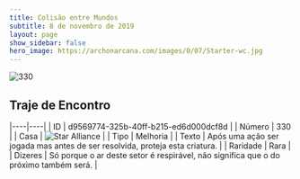 ```yaml
---
title: Colisão entre Mundos
subtitle: 8 de novembro de 2019
layout: page
show_sidebar: false
hero_image: https://archonarcana.com/images/0/07/Starter-wc.jpg
---
```


![330](https://cdn.keyforgegame.com/media/card_front/pt/452_330_J86RVX95VGV2_pt.png)

## Traje de Encontro

|----|----|
| ID | d9569774-325b-40ff-b215-ed6d000dcf8d |
| Número | 330 |
| Casa | ![Star Alliance](https://archonarcana.com/images/thumb/7/7d/Star_Alliance.png/22px-Star_Alliance.png "Aliança Estelar") |
| Tipo | Melhoria |
| Texto | Após uma ação ser jogada mas antes de ser resolvida, proteja esta criatura. |
| Raridade | Rara |
| Dizeres | Só porque o ar deste setor é respirável,  não significa que o do próximo também será. |
